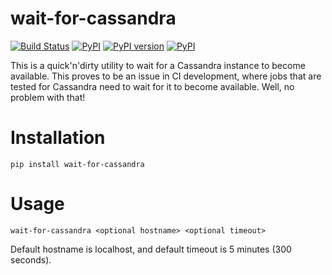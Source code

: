 wait-for-cassandra
==================

[![Build Status](https://travis-ci.org/smok-serwis/wait-for-cassandra.svg)](https://travis-ci.org/smok-serwis/wait-for-cassandra)
[![PyPI](https://img.shields.io/pypi/pyversions/wait-for-cassandra.svg)](https://pypi.python.org/pypi/wait-for-cassandra)
[![PyPI version](https://badge.fury.io/py/wait-for-cassandra.svg)](https://badge.fury.io/py/wait-for-cassandra)
[![PyPI](https://img.shields.io/pypi/implementation/wait-for-cassandra.svg)](https://pypi.python.org/pypi/wait-for-cassandra)

This is a quick'n'dirty utility to wait for a Cassandra instance 
to become available. This proves to be an issue in CI development,
where jobs that are tested for Cassandra need to wait for it
to become available. Well, no problem with that!

# Installation

`pip install wait-for-cassandra`

# Usage

`wait-for-cassandra <optional hostname> <optional timeout>`

Default hostname is localhost, and default timeout is 5 minutes 
(300 seconds).
